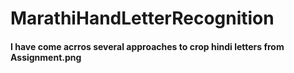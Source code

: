 # MarathiHandLetterRecognition

#### I have come acrros several approaches to crop hindi letters from Assignment.png

####
